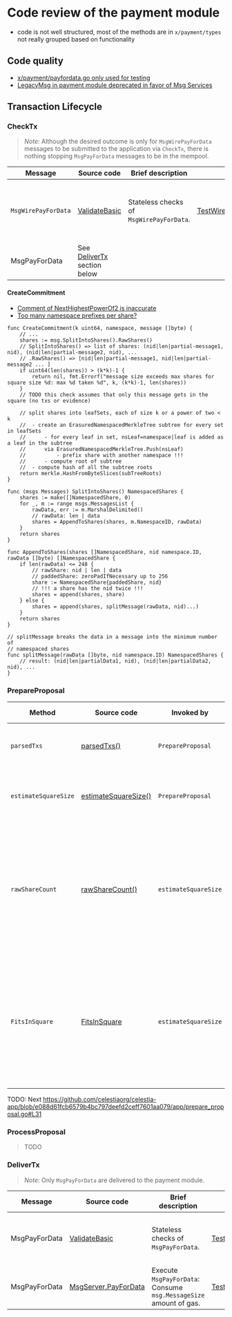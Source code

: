 # Code review of the payment module

- code is not well structured, most of the methods are in `x/payment/types` not really grouped based on functionality

## Code quality
- [x/payment/payfordata.go only used for testing](https://github.com/informalsystems/audit-celestia/issues/3)
- [LegacyMsg in payment module deprecated in favor of Msg Services](https://github.com/informalsystems/audit-celestia/issues/1)

## Transaction Lifecycle

### CheckTx

> *Note:* Although the desired outcome is only for `MsgWirePayForData` messages to be submitted to the application via `CheckTx`, there is nothing stopping `MsgPayForData` messages to be in the mempool. 

| Message | Source code | Brief description | UTs | Issues found | 
| ------- | ----------- | ----------------- | --- | ------------ |
| `MsgWirePayForData` | [ValidateBasic](https://github.com/celestiaorg/celestia-app/blob/9e01bd307d428fffcd1a8a66e0d97719a3e83d90/x/payment/types/wirepayfordata.go#L87) | Stateless checks of `MsgWirePayForData`. | [TestWirePayForData_ValidateBasic](https://github.com/celestiaorg/celestia-app/blob/9e01bd307d428fffcd1a8a66e0d97719a3e83d90/x/payment/types/wirepayfordata_test.go#L10) | - [CreateCommitment could be expensive for CheckTx](https://github.com/informalsystems/audit-celestia/issues/6) <br /> - [WirePayForData with empty Message](https://github.com/informalsystems/audit-celestia/issues/8) |
| MsgPayForData | See [DeliverTx](#delivertx) section below | | | |

#### CreateCommitment

- [Comment of NextHighestPowerOf2 is inaccurate](https://github.com/informalsystems/audit-celestia/issues/4)
- [Too many namespace prefixes per share?](https://github.com/informalsystems/audit-celestia/issues/5)

```golang
func CreateCommitment(k uint64, namespace, message []byte) {
    // ...
    shares := msg.SplitIntoShares().RawShares()
    // SplitIntoShares() => list of shares: (nid|len|partial-message1, nid), (nid|len|partial-message2, nid), ...
    // .RawShares() => [nid|len|partial-message1, nid|len|partial-message2 ... ]
    if uint64(len(shares)) > (k*k)-1 {
		return nil, fmt.Errorf("message size exceeds max shares for square size %d: max %d taken %d", k, (k*k)-1, len(shares))
	}
    // TODO this check assumes that only this message gets in the square (no txs or evidence)

    // split shares into leafSets, each of size k or a power of two < k
    //  - create an ErasuredNamespacedMerkleTree subtree for every set in leafSets
    //      - for every leaf in set, nsLeaf=namespace|leaf is added as a leaf in the subtree
    //      via ErasuredNamespacedMerkleTree.Push(nsLeaf)
    //          - prefix share with another namespace !!!
    //      - compute root of subtree
    //  - compute hash of all the subtree roots 
    return merkle.HashFromByteSlices(subTreeRoots)
}

func (msgs Messages) SplitIntoShares() NamespacedShares {
    shares := make([]NamespacedShare, 0)
    for _, m := range msgs.MessagesList {
        rawData, err := m.MarshalDelimited()
        // rawData: len | data
        shares = AppendToShares(shares, m.NamespaceID, rawData)
    }
    return shares
}

func AppendToShares(shares []NamespacedShare, nid namespace.ID, rawData []byte) []NamespacedShare {
    if len(rawData) <= 248 {
        // rawShare: nid | len | data
        // paddedShare: zeroPadIfNecessary up to 256
        share := NamespacedShare{paddedShare, nid}
        // !!! a share has the nid twice !!!
        shares = append(shares, share)
    } else {
        shares = append(shares, splitMessage(rawData, nid)...)
	}
	return shares
}

// splitMessage breaks the data in a message into the minimum number of
// namespaced shares
func splitMessage(rawData []byte, nid namespace.ID) NamespacedShares {
    // result: (nid|len|partialData1, nid), (nid|len|partialData2, nid), ...
}
```

### PrepareProposal

| Method | Source code | Invoked by | Brief description | UTs | Issues found | 
| ------ | ----------- | ---------- | ----------------- | --- | ------------ |
| `parsedTxs` | [parsedTxs()](https://github.com/celestiaorg/celestia-app/blob/e088d61fcb6579b4bc797deefd2ceff7601aa079/app/parse_txs.go#L63) | `PrepareProposal` | Parse TXs in proposed block. | [estimate_square_size_test.go](https://github.com/celestiaorg/celestia-app/blob/e088d61fcb6579b4bc797deefd2ceff7601aa079/app/estimate_square_size_test.go) | - [MsgWirePayForData messages are validate twice by the proposer](https://github.com/informalsystems/audit-celestia/issues/10) |
| `estimateSquareSize` | [estimateSquareSize()](https://github.com/celestiaorg/celestia-app/blob/e088d61fcb6579b4bc797deefd2ceff7601aa079/app/estimate_square_size.go#L101) | `PrepareProposal` | Estimate square size using the data in the proposed block. | [Test_estimateSquareSize](https://github.com/celestiaorg/celestia-app/blob/e088d61fcb6579b4bc797deefd2ceff7601aa079/app/estimate_square_size_test.go#L18) | - [nextPowerOfTwo vs. NextHigherPowerOf2](https://github.com/informalsystems/audit-celestia/issues/15) <br /> -  |
| `rawShareCount` | [rawShareCount()](https://github.com/celestiaorg/celestia-app/blob/e088d61fcb6579b4bc797deefd2ceff7601aa079/app/estimate_square_size.go#L145) | `estimateSquareSize` | Calculates the number of shares needed by the block data. | NA | - [[Optimization] MsgSharesUsed requires remainder operation](https://github.com/informalsystems/audit-celestia/issues/11) <br /> - [The number of TX shares is incremented twice](https://github.com/informalsystems/audit-celestia/issues/12) <br /> - [Unit length missing from estimating txBytes in rawShareCount](https://github.com/informalsystems/audit-celestia/issues/13) <br /> - [Number of share estimated by rawShareCount is inaccurate](https://github.com/informalsystems/audit-celestia/issues/14) |
| `FitsInSquare` | [FitsInSquare](https://github.com/celestiaorg/celestia-app/blob/e088d61fcb6579b4bc797deefd2ceff7601aa079/pkg/shares/non_interactive_defaults.go#L7) | `estimateSquareSize` | Uses the non interactive default rules to see if messages of some lengths will fit in a square of squareSize starting at share index cursor. | [TestFitsInSquare](https://github.com/celestiaorg/celestia-app/blob/e088d61fcb6579b4bc797deefd2ceff7601aa079/pkg/shares/non_interactive_defaults_test.go#L47) | - [FitsInSquare is incorrect for edge case](https://github.com/informalsystems/audit-celestia/issues/16) |


TODO: Next https://github.com/celestiaorg/celestia-app/blob/e088d61fcb6579b4bc797deefd2ceff7601aa079/app/prepare_proposal.go#L31



### ProcessProposal

> TODO

### DeliverTx

> *Note:* Only `MsgPayForData` are delivered to the payment module.

| Message | Source code | Brief description | UTs | Issues found | 
| ------- | ----------- | ----------------- | --- | ------------ |
| MsgPayForData | [ValidateBasic](https://github.com/celestiaorg/celestia-app/blob/9e01bd307d428fffcd1a8a66e0d97719a3e83d90/x/payment/types/payfordata.go#L39) | Stateless checks of `MsgPayForData`. | [TestValidateBasic](https://github.com/celestiaorg/celestia-app/blob/9e01bd307d428fffcd1a8a66e0d97719a3e83d90/x/payment/types/payfordata_test.go#L318) | - [MsgPayForData.ValidateBasic doesn't invalidate reserved namespaces](https://github.com/informalsystems/audit-celestia/issues/2) <br /> - TODO `MessageShareCommitment` |
| MsgPayForData | [MsgServer.PayForData](https://github.com/celestiaorg/celestia-app/blob/9e01bd307d428fffcd1a8a66e0d97719a3e83d90/x/payment/keeper/keeper.go#L32) | Execute `MsgPayForData`: Consume `msg.MessageSize` amount of gas. | [TestPayForDataGas](https://github.com/celestiaorg/celestia-app/blob/9e01bd307d428fffcd1a8a66e0d97719a3e83d90/x/payment/keeper/gas_test.go#L13) | None |